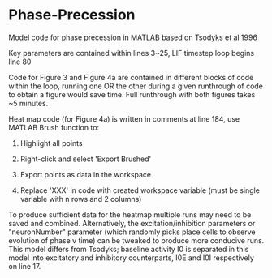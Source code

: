 # Phase-Precession
Model code for phase precession in MATLAB based on Tsodyks et al 1996

Key parameters are contained within lines 3~25, LIF timestep loop begins line 80

Code for Figure 3 and Figure 4a are contained in different blocks of code within the loop, running one OR the other during a given runthrough of code to obtain a figure would save time. Full runthrough with both figures takes ~5 minutes.

Heat map code (for Figure 4a) is written in comments at line 184, use MATLAB Brush function to:

1. Highlight all points

2. Right-click and select 'Export Brushed'

3. Export points as data in the workspace

4. Replace 'XXX' in code with created workspace variable (must be single variable with n rows and 2 columns)

To produce sufficient data for the heatmap multiple runs may need to be saved and combined. Alternatively, the excitation/inhibition parameters or "neuronNumber" parameter (which randomly picks place cells to observe evolution of phase v time) can be tweaked to produce more conducive runs. This model differs from Tsodyks; baseline activity I0 is separated in this model into excitatory and inhibitory counterparts, I0E and I0I respectively on line 17.
